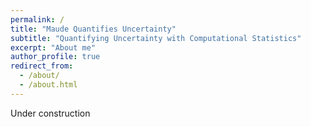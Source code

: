 ```yaml
---
permalink: /
title: "Maude Quantifies Uncertainty"
subtitle: "Quantifying Uncertainty with Computational Statistics"
excerpt: "About me"
author_profile: true
redirect_from: 
  - /about/
  - /about.html
---
```



Under construction
